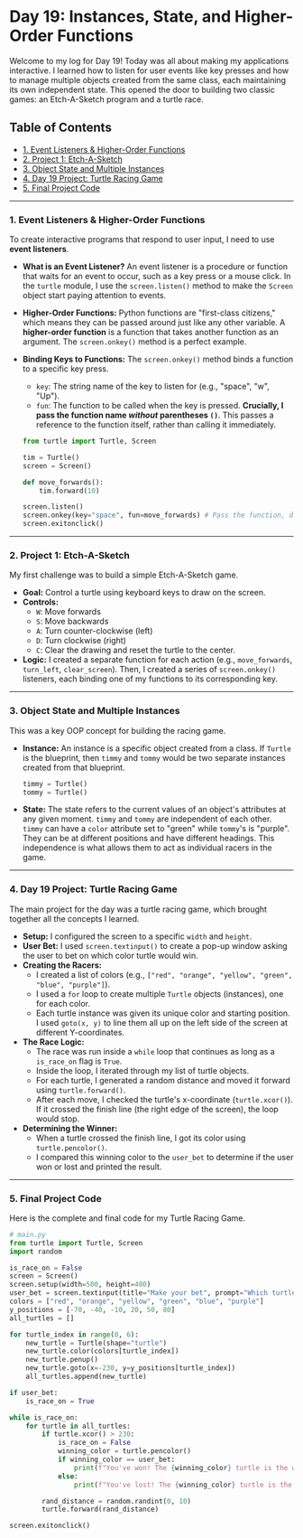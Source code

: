# Day 19: Instances, State, and Higher-Order Functions

Welcome to my log for Day 19! Today was all about making my applications interactive. I learned how to listen for user events like key presses and how to manage multiple objects created from the same class, each maintaining its own independent state. This opened the door to building two classic games: an Etch-A-Sketch program and a turtle race.

## Table of Contents
- [1. Event Listeners & Higher-Order Functions](#1-event-listeners--higher-order-functions)
- [2. Project 1: Etch-A-Sketch](#2-project-1-etch-a-sketch)
- [3. Object State and Multiple Instances](#3-object-state-and-multiple-instances)
- [4. Day 19 Project: Turtle Racing Game](#4-day-19-project-turtle-racing-game)
- [5. Final Project Code](#5-final-project-code)

---

### 1. Event Listeners & Higher-Order Functions
To create interactive programs that respond to user input, I need to use **event listeners**.

-   **What is an Event Listener?** An event listener is a procedure or function that waits for an event to occur, such as a key press or a mouse click. In the `turtle` module, I use the `screen.listen()` method to make the `Screen` object start paying attention to events.

-   **Higher-Order Functions:** Python functions are "first-class citizens," which means they can be passed around just like any other variable. A **higher-order function** is a function that takes another function as an argument. The `screen.onkey()` method is a perfect example.

-   **Binding Keys to Functions:** The `screen.onkey()` method binds a function to a specific key press.
    -   `key`: The string name of the key to listen for (e.g., "space", "w", "Up").
    -   `fun`: The function to be called when the key is pressed. **Crucially, I pass the function name *without* parentheses `()`**. This passes a reference to the function itself, rather than calling it immediately.

    ```python
    from turtle import Turtle, Screen

    tim = Turtle()
    screen = Screen()

    def move_forwards():
        tim.forward(10)

    screen.listen()
    screen.onkey(key="space", fun=move_forwards) # Pass the function, don't call it
    screen.exitonclick()
    ```

---

### 2. Project 1: Etch-A-Sketch
My first challenge was to build a simple Etch-A-Sketch game. 
-   **Goal:** Control a turtle using keyboard keys to draw on the screen.
-   **Controls:**
    -   `W`: Move forwards
    -   `S`: Move backwards
    -   `A`: Turn counter-clockwise (left)
    -   `D`: Turn clockwise (right)
    -   `C`: Clear the drawing and reset the turtle to the center.
-   **Logic:** I created a separate function for each action (e.g., `move_forwards`, `turn_left`, `clear_screen`). Then, I created a series of `screen.onkey()` listeners, each binding one of my functions to its corresponding key.

---

### 3. Object State and Multiple Instances
This was a key OOP concept for building the racing game.

-   **Instance:** An instance is a specific object created from a class. If `Turtle` is the blueprint, then `timmy` and `tommy` would be two separate instances created from that blueprint.
    ```python
    timmy = Turtle()
    tommy = Turtle()
    ```
-   **State:** The state refers to the current values of an object's attributes at any given moment. `timmy` and `tommy` are independent of each other. `timmy` can have a `color` attribute set to "green" while `tommy`'s is "purple". They can be at different positions and have different headings. This independence is what allows them to act as individual racers in the game.

---

### 4. Day 19 Project: Turtle Racing Game
The main project for the day was a turtle racing game, which brought together all the concepts I learned.

-   **Setup:** I configured the screen to a specific `width` and `height`.
-   **User Bet:** I used `screen.textinput()` to create a pop-up window asking the user to bet on which color turtle would win.
-   **Creating the Racers:**
    -   I created a list of colors (e.g., `["red", "orange", "yellow", "green", "blue", "purple"]`).
    -   I used a `for` loop to create multiple `Turtle` objects (instances), one for each color.
    -   Each turtle instance was given its unique color and starting position. I used `goto(x, y)` to line them all up on the left side of the screen at different Y-coordinates.
-   **The Race Logic:**
    -   The race was run inside a `while` loop that continues as long as a `is_race_on` flag is `True`.
    -   Inside the loop, I iterated through my list of turtle objects.
    -   For each turtle, I generated a random distance and moved it forward using `turtle.forward()`.
    -   After each move, I checked the turtle's x-coordinate (`turtle.xcor()`). If it crossed the finish line (the right edge of the screen), the loop would stop.
-   **Determining the Winner:**
    -   When a turtle crossed the finish line, I got its color using `turtle.pencolor()`.
    -   I compared this winning color to the `user_bet` to determine if the user won or lost and printed the result.

---

### 5. Final Project Code
Here is the complete and final code for my Turtle Racing Game.

```python
# main.py
from turtle import Turtle, Screen
import random

is_race_on = False
screen = Screen()
screen.setup(width=500, height=400)
user_bet = screen.textinput(title="Make your bet", prompt="Which turtle will win the race? Enter a color: ")
colors = ["red", "orange", "yellow", "green", "blue", "purple"]
y_positions = [-70, -40, -10, 20, 50, 80]
all_turtles = []

for turtle_index in range(0, 6):
    new_turtle = Turtle(shape="turtle")
    new_turtle.color(colors[turtle_index])
    new_turtle.penup()
    new_turtle.goto(x=-230, y=y_positions[turtle_index])
    all_turtles.append(new_turtle)

if user_bet:
    is_race_on = True

while is_race_on:
    for turtle in all_turtles:
        if turtle.xcor() > 230:
            is_race_on = False
            winning_color = turtle.pencolor()
            if winning_color == user_bet:
                print(f"You've won! The {winning_color} turtle is the winner!")
            else:
                print(f"You've lost! The {winning_color} turtle is the winner!")

        rand_distance = random.randint(0, 10)
        turtle.forward(rand_distance)

screen.exitonclick()
```